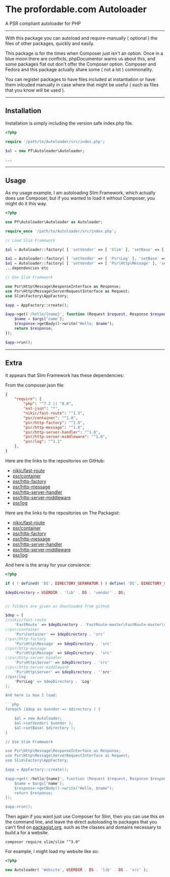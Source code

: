 # The profordable.com Autoloader
A PSR compliant autoloader for PHP

---

With this package you can autoload and require-manually ( optional ) the files of other packages, quickly and easily.

This package is for the times when Composer just isn't an option. Once in a blue moon there are conflicts, phpDocumentor warns us about this, and some packages flat out don't offer the Composer option. Composer and Fedora and this package actually share some ( not a lot ) commonality.

You can register packages to have files included at instantiation or have them inlcuded manually in case where that might be useful ( such as files that you know will be used ).

---

## Installation

Installation is simply including the version safe index.php file.
```php
<?php

require '/path/to/Autoloader/src/index.php';

$al = new Pf\Autoloader\Autoloader;

...
```

---

## Usage

As my usage example, I am autoloading Slim Framework, which actually does use Composer, but if you wanted to load it without Composer, you might do it this way.

```php
<?php

use Pf\Autoloader\Autoloader as Autoloader;

require_once '/path/to/Autoloader/src/index.php';

// Load Slim Framework

$al = Autoloader::factory( [ 'setVendor' => [ 'Slim' ], 'setBase' => [ '/path/to/Slim/Slim' ] ] );

$a1 = Autoloader::factory( [ 'setVendor' => [ 'Psr\Log' ], 'setBase' => [ '/path/to/Psr/Log/Log' ] ] );
$a1 = Autoloader::factory( [ 'setVendor' => [ 'Psr\Http\Message' ], 'setBase' => [ '/path/to/Psr/Http/Message/src' ] ] );
...dependencies etc

// Use Slim Framework

use Psr\Http\Message\ResponseInterface as Response;
use Psr\Http\Message\ServerRequestInterface as Request;
use Slim\Factory\AppFactory;

$app = AppFactory::create();

$app->get('/hello/{name}', function (Request $request, Response $response, array $args) {
    $name = $args['name'];
    $response->getBody()->write("Hello, $name");
    return $response;
});

$app->run();
```

---

## Extra

It appears that Slim Framework has these dependencies:

From the composer.json file

```json
{
    "require": {
        "php": "^7.2 || ^8.0",
        "ext-json": "*",
        "nikic/fast-route": "^1.3",
        "psr/container": "^1.0",
        "psr/http-factory": "^1.0",
        "psr/http-message": "^1.0",
        "psr/http-server-handler": "^1.0",
        "psr/http-server-middleware": "^1.0",
        "psr/log": "^1.1"
    },
}
```

Here are the links to the repositories on GitHub:

 - [nikic/fast-route](https://github.com/nikic/FastRoute)
 - [psr/container](https://github.com/php-fig/container)
 - [psr/http-factory](https://github.com/php-fig/http-factory)
 - [psr/http-message](https://github.com/php-fig/http-message)
 - [psr/http-server-handler](https://github.com/php-fig/http-server-handler)
 - [psr/http-server-middleware](https://github.com/php-fig/http-server-middleware)
 - [psr/log](https://github.com/php-fig/log)
 
Here are the links to the repositories on The Packagist:

 - [nikic/fast-route](https://packagist.org/packages/nikic/fast-route)
 - [psr/container](https://packagist.org/packages/psr/container)
 - [psr/http-factory](https://packagist.org/packages/psr/http-factory)
 - [psr/http-message](https://packagist.org/packages/psr/http-message)
 - [psr/http-server-handler](https://packagist.org/packages/psr/http-server-handler)
 - [psr/http-server-middleware](https://packagist.org/packages/psr/http-server-middleware)
 - [psr/log](https://packagist.org/packages/psr/log)

And here is the array for your convience:

```php
<?php

if ( ! defined( 'DS', DIRECTORY_SEPARATOR ) ) define( 'DS', DIRECTORY_SEPARATOR );

$depDirectory = USERDIR . 'lib' . DS . 'vendor' . DS;


// folders are given as downloaded from github

$dep = [
//nikic/fast-route
    'FastRoute' => $depDirectory . 'FastRoute-master\FastRoute-master\src'
//psr/container
    'Psr\Container' => $depDirectory . 'src'
//psr/http-factory
    'Psr\Http\Message' => $depDirectory . 'src'
//psr/http-message
    'Psr\Http\Message' => $depDirectory . 'src'
//psr/http-server-handler
    'Psr\Http\Server' => $depDirectory . 'src'
//psr/http-server-middleware
    'Psr\Http\Server' => $depDirectory . ''src'
//psr/log
    'Psr\Log' => $depDirectory . 'Log'
];

And here is how I load:

```php
foreach ($dep as $vendor => $directory ) {

    $al = new Autoloader;
    $al->setVendor( $vendor );
    $al->setBase( $directory );
}

// Use Slim Framework

use Psr\Http\Message\ResponseInterface as Response;
use Psr\Http\Message\ServerRequestInterface as Request;
use Slim\Factory\AppFactory;

$app = AppFactory::create();

$app->get('/hello/{name}', function (Request $request, Response $response, array $args) {
    $name = $args['name'];
    $response->getBody()->write("Hello, $name");
    return $response;
});

$app->run();
```

Then again if you want just use Composer for Slim, then you can use this on the command line, and leave the direct autoloading
to packages that you can't find on [packagist.org](https://packagist.org), such as the classes and domains necessary to build a for a website.

```
composer require slim/slim "^3.0"
```

For example, I might load my website like so:

```php
<?php

new Autoloader( 'Website', USERDIR . DS . 'lib' . DS . 'src' );

```
